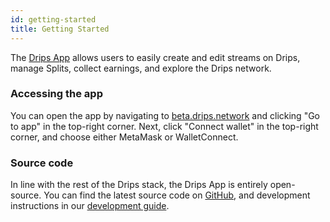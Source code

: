 ```yaml
---
id: getting-started
title: Getting Started
---
```


The <a href="https://beta.drips.network/" target="_blank">Drips App</a> allows users to easily create and edit streams on Drips, manage Splits, collect earnings, and explore the Drips network.

### Accessing the app

You can open the app by navigating to <a href="https://beta.drips.network/" target="_blank">beta.drips.network</a> and clicking "Go to app" in the top-right corner. Next, click "Connect wallet" in the top-right corner, and choose either MetaMask or WalletConnect.

### Source code

In line with the rest of the Drips stack, the Drips App is entirely open-source. You can find the latest source code on <a href="https://github.com/radicle-dev/drips-app-v2" target="_blank">GitHub</a>, and development instructions in our <a href="https://github.com/radicle-dev/drips-app-v2/blob/main/docs/DEVELOPMENT.md" target="_blank">development guide</a>.
